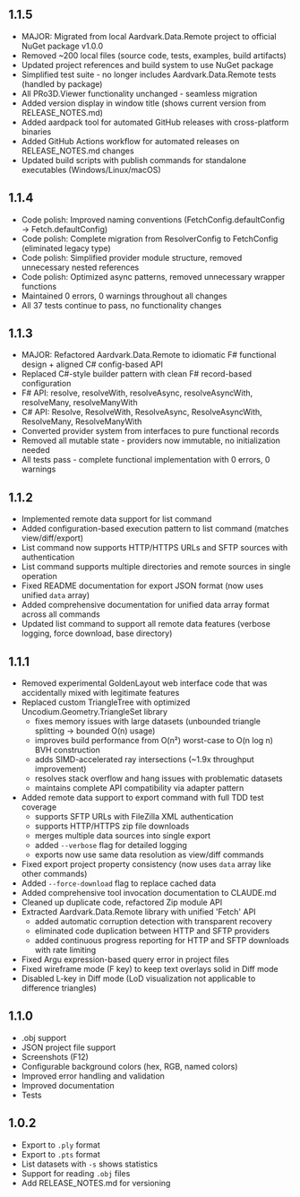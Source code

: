 ## 1.1.5
- MAJOR: Migrated from local Aardvark.Data.Remote project to official NuGet package v1.0.0
- Removed ~200 local files (source code, tests, examples, build artifacts)
- Updated project references and build system to use NuGet package
- Simplified test suite - no longer includes Aardvark.Data.Remote tests (handled by package)
- All PRo3D.Viewer functionality unchanged - seamless migration
- Added version display in window title (shows current version from RELEASE_NOTES.md)
- Added aardpack tool for automated GitHub releases with cross-platform binaries
- Added GitHub Actions workflow for automated releases on RELEASE_NOTES.md changes
- Updated build scripts with publish commands for standalone executables (Windows/Linux/macOS)

## 1.1.4
- Code polish: Improved naming conventions (FetchConfig.defaultConfig → Fetch.defaultConfig)
- Code polish: Complete migration from ResolverConfig to FetchConfig (eliminated legacy type)
- Code polish: Simplified provider module structure, removed unnecessary nested references
- Code polish: Optimized async patterns, removed unnecessary wrapper functions
- Maintained 0 errors, 0 warnings throughout all changes
- All 37 tests continue to pass, no functionality changes

## 1.1.3
- MAJOR: Refactored Aardvark.Data.Remote to idiomatic F# functional design + aligned C# config-based API
- Replaced C#-style builder pattern with clean F# record-based configuration
- F# API: resolve, resolveWith, resolveAsync, resolveAsyncWith, resolveMany, resolveManyWith 
- C# API: Resolve, ResolveWith, ResolveAsync, ResolveAsyncWith, ResolveMany, ResolveManyWith
- Converted provider system from interfaces to pure functional records
- Removed all mutable state - providers now immutable, no initialization needed
- All tests pass - complete functional implementation with 0 errors, 0 warnings

## 1.1.2
- Implemented remote data support for list command 
- Added configuration-based execution pattern to list command (matches view/diff/export)
- List command now supports HTTP/HTTPS URLs and SFTP sources with authentication
- List command supports multiple directories and remote sources in single operation
- Fixed README documentation for export JSON format (now uses unified `data` array)
- Added comprehensive documentation for unified data array format across all commands
- Updated list command to support all remote data features (verbose logging, force download, base directory)

## 1.1.1
- Removed experimental GoldenLayout web interface code that was accidentally mixed with legitimate features
- Replaced custom TriangleTree with optimized Uncodium.Geometry.TriangleSet library
    - fixes memory issues with large datasets (unbounded triangle splitting → bounded O(n) usage)
    - improves build performance from O(n²) worst-case to O(n log n) BVH construction  
    - adds SIMD-accelerated ray intersections (~1.9x throughput improvement)
    - resolves stack overflow and hang issues with problematic datasets
    - maintains complete API compatibility via adapter pattern
- Added remote data support to export command with full TDD test coverage
    - supports SFTP URLs with FileZilla XML authentication
    - supports HTTP/HTTPS zip file downloads  
    - merges multiple data sources into single export
    - added `--verbose` flag for detailed logging
    - exports now use same data resolution as view/diff commands
- Fixed export project property consistency (now uses `data` array like other commands)
- Added `--force-download` flag to replace cached data
- Added comprehensive tool invocation documentation to CLAUDE.md
- Cleaned up duplicate code, refactored Zip module API
- Extracted Aardvark.Data.Remote library with unified 'Fetch' API
    - added automatic corruption detection with transparent recovery
    - eliminated code duplication between HTTP and SFTP providers
    - added continuous progress reporting for HTTP and SFTP downloads with rate limiting
- Fixed Argu expression-based query error in project files
- Fixed wireframe mode (F key) to keep text overlays solid in Diff mode
- Disabled L-key in Diff mode (LoD visualization not applicable to difference triangles)

## 1.1.0
- .obj support
- JSON project file support
- Screenshots (F12)
- Configurable background colors (hex, RGB, named colors)
- Improved error handling and validation
- Improved documentation
- Tests

## 1.0.2
- Export to `.ply` format
- Export to `.pts` format  
- List datasets with `-s` shows statistics
- Support for reading `.obj` files
- Add RELEASE_NOTES.md for versioning